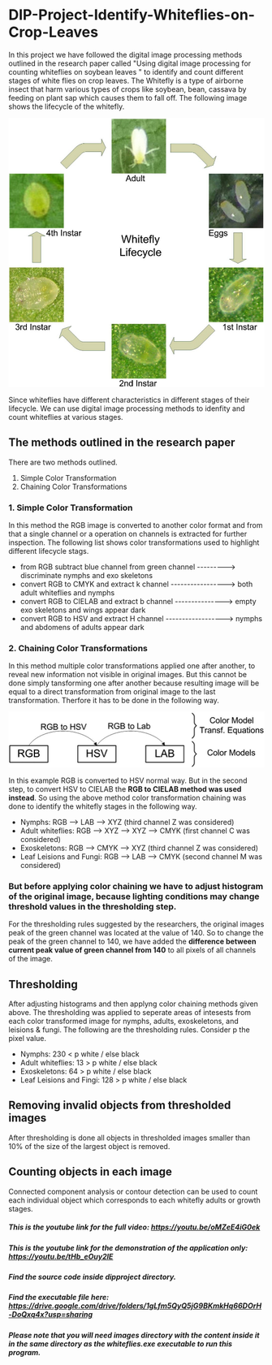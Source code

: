 # DIP-Project-Identify-Whiteflies-on-Crop-Leaves

In this project we have followed the digital image processing methods outlined in the research paper called "Using digital image processing for counting whiteflies on soybean leaves " to identify and count different stages of white flies on crop leaves.    The Whitefly is a type of airborne insect that harm various types of crops like soybean, bean, cassava by feeding on plant sap which causes them to fall off. The following image shows the lifecycle of the whitefly.

![whitefly_stages](whitefly_stages.jpg)  

Since whiteflies have different characteristics in different stages of their lifecycle. We can use digital image processing methods to idenfity and count whiteflies at various stages.

## The methods outlined in the research paper
There are two methods outlined.
1. Simple Color Transformation  
2. Chaining Color Transformations

### 1. Simple Color Transformation
In this method the RGB image is converted to another color format and from that a single channel or a operation on channels is extracted for further inspection. The following list shows color transformations used to highlight different lifecycle stags.

- from RGB subtract blue channel from green channel ---------> discriminate nymphs and exo skeletons
- convert RGB to CMYK and extract k channel -----------------> both adult whiteflies and nymphs
- convert RGB to CIELAB and extract b channel ---------------> empty exo skeletons and wings appear dark
- convert RGB to HSV and extract H channel ------------------> nymphs and abdomens of adults appear dark

### 2. Chaining Color Transformations
In this method multiple color transformations applied one after another, to reveal new information not visible in original images.
But this cannot be done simply tansforming one after another because resulting image will be equal to a direct transformation from original image to the last transformation.
Therfore it has to be done in the following way.

![how_to_transform](how_to_transform.jpg)  

In this example RGB is converted to HSV normal way. But in the second step, to convert HSV to CIELAB the **RGB to CIELAB method was used instead**.
So using the above method color transformation chaining was done to identify the whitefly stages in the following way.

- Nymphs: RGB --> LAB --> XYZ (third channel Z was considered)
- Adult whiteflies: RGB --> XYZ --> XYZ --> CMYK (first channel C was considered)
- Exoskeletons: RGB --> CMYK --> XYZ (third channel Z was considered)
- Leaf Leisions and Fungi: RGB --> LAB --> CMYK (second channel M was considered)

### But before applying color chaining we have to adjust histogram of the original image, because lighting conditions may change threshold values in the thresholding step.
For the thresholding rules suggested by the researchers, the original images peak of the green channel was located at the value of 140. So to change the peak of the green channel to 140, we have added the **difference between current peak value of green channel from 140** to all pixels of all channels of the image.

## Thresholding
After adjusting histograms and then applyng color chaining methods given above. The thresholding was applied to seperate areas of intesests from each color transformed image for nymphs, adults, exoskeletons, and leisions & fungi. The following are the thresholding rules. Consider p the pixel value.

- Nymphs: 230 < p white / else black
- Adult whiteflies: 13 > p  white / else black
- Exoskeletons: 64 > p  white / else black
- Leaf Leisions and Fingi: 128 > p  white / else black

## Removing invalid objects from thresholded images
After thresholding is done all objects in thresholded images smaller than 10% of the size of the largest object is removed.

## Counting objects in each image
Connected component analysis or contour detection can be used to count each individual object which corresponds to each whitefly adults or growth stages.

##### This is the youtube link for the full video:  https://youtu.be/oMZeE4iG0ek
##### This is the youtube link for the demonstration of the application only: https://youtu.be/tHb_eOuy2lE
##### Find the source code inside dipproject directory.
##### Find the executable file here: https://drive.google.com/drive/folders/1gLfm5QyQ5jG9BKmkHq66DOrH-DoQxq4x?usp=sharing
##### Please note that you will need images directory with the content inside it in the same directory as the whiteflies.exe executable to run this program.
 
